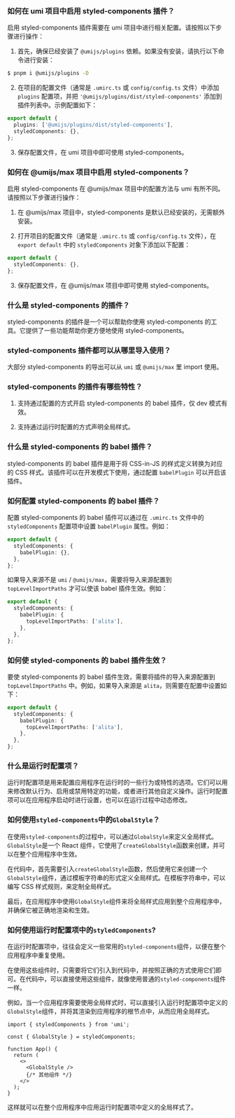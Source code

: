 ### 如何在 umi 项目中启用 styled-components 插件？

启用 styled-components 插件需要在 umi 项目中进行相关配置。请按照以下步骤进行操作：

1. 首先，确保已经安装了 `@umijs/plugins` 依赖。如果没有安装，请执行以下命令进行安装：

```bash
$ pnpm i @umijs/plugins -D
```

2. 在项目的配置文件（通常是 `.umirc.ts` 或 `config/config.ts` 文件）中添加 `plugins` 配置项，并把 `'@umijs/plugins/dist/styled-components'` 添加到插件列表中。示例配置如下：

```ts
export default {
  plugins: ['@umijs/plugins/dist/styled-components'],
  styledComponents: {},
};
```

3. 保存配置文件，在 umi 项目中即可使用 styled-components。

### 如何在 @umijs/max 项目中启用 styled-components？

启用 styled-components 在 @umijs/max 项目中的配置方法与 umi 有所不同。请按照以下步骤进行操作：

1. 在 @umijs/max 项目中，styled-components 是默认已经安装的，无需额外安装。

2. 打开项目的配置文件（通常是 `.umirc.ts` 或 `config/config.ts` 文件），在 `export default` 中的 `styledComponents` 对象下添加以下配置：

```ts
export default {
  styledComponents: {},
};
```

3. 保存配置文件，在 @umijs/max 项目中即可使用 styled-components。

### 什么是 styled-components 的插件？

styled-components 的插件是一个可以帮助你使用 styled-components 的工具。它提供了一些功能帮助你更方便地使用 styled-components。

### styled-components 插件都可以从哪里导入使用？

大部分 styled-components 的导出可以从 `umi` 或 `@umijs/max` 里 import 使用。

### styled-components 的插件有哪些特性？

1. 支持通过配置的方式开启 styled-components 的 babel 插件，仅 dev 模式有效。

2. 支持通过运行时配置的方式声明全局样式。

### 什么是 styled-components 的 babel 插件？

styled-components 的 babel 插件是用于将 CSS-in-JS 的样式定义转换为对应的 CSS 样式。该插件可以在开发模式下使用，通过配置 `babelPlugin` 可以开启该插件。

### 如何配置 styled-components 的 babel 插件？

配置 styled-components 的 babel 插件可以通过在 `.umirc.ts` 文件中的 `styledComponents` 配置项中设置 `babelPlugin` 属性。例如：

```ts
export default {
  styledComponents: {
    babelPlugin: {},
  },
};
```

如果导入来源不是 `umi` / `@umijs/max`，需要将导入来源配置到 `topLevelImportPaths` 才可以使该 babel 插件生效。例如：

```ts
export default {
  styledComponents: {
    babelPlugin: {
      topLevelImportPaths: ['alita'],
    },
  },
};
```

### 如何使 styled-components 的 babel 插件生效？

要使 styled-components 的 babel 插件生效，需要将插件的导入来源配置到 `topLevelImportPaths` 中。例如，如果导入来源是 `alita`，则需要在配置中设置如下：

```ts
export default {
  styledComponents: {
    babelPlugin: {
      topLevelImportPaths: ['alita'],
    },
  },
};
```

### 什么是运行时配置项？

运行时配置项是用来配置应用程序在运行时的一些行为或特性的选项。它们可以用来修改默认行为、启用或禁用特定的功能，或者进行其他自定义操作。运行时配置项可以在应用程序启动时进行设置，也可以在运行过程中动态修改。

### 如何使用`styled-components`中的`GlobalStyle`？

在使用`styled-components`的过程中，可以通过`GlobalStyle`来定义全局样式。`GlobalStyle`是一个 React 组件，它使用了`createGlobalStyle`函数来创建，并可以在整个应用程序中生效。

在代码中，首先需要引入`createGlobalStyle`函数，然后使用它来创建一个`GlobalStyle`组件，通过模板字符串的形式定义全局样式。在模板字符串中，可以编写 CSS 样式规则，来定制全局样式。

最后，在应用程序中使用`GlobalStyle`组件来将全局样式应用到整个应用程序中，并确保它被正确地渲染和生效。

### 如何使用运行时配置项中的`styledComponents`?

在运行时配置项中，往往会定义一些常用的`styled-components`组件，以便在整个应用程序中重复使用。

在使用这些组件时，只需要将它们引入到代码中，并按照正确的方式使用它们即可。在代码中，可以直接使用这些组件，就像使用普通的`styled-components`组件一样。

例如，当一个应用程序需要使用全局样式时，可以直接引入运行时配置项中定义的`GlobalStyle`组件，并将其渲染到应用程序的根节点中，从而应用全局样式。

```tsx
import { styledComponents } from 'umi';

const { GlobalStyle } = styledComponents;

function App() {
  return (
    <>
      <GlobalStyle />
      {/* 其他组件 */}
    </>
  );
}
```

这样就可以在整个应用程序中应用运行时配置项中定义的全局样式了。
